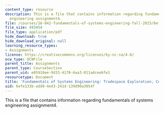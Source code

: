 ```yaml
---
content_type: resource
description: This is a file that contains information regarding fundamentals of systems
  engineering assignment4.
file: /courses/16-842-fundamentals-of-systems-engineering-fall-2015/6efe133badd04e43241d139d90a3054f_MIT16_842F15_Assignment4.pdf
file_size: 493454
file_type: application/pdf
hide_download: true
hide_download_original: null
learning_resource_types:
- Assignments
license: https://creativecommons.org/licenses/by-nc-sa/4.0/
ocw_type: OCWFile
parent_title: Assignments
parent_type: CourseSection
parent_uid: e05910ee-9d33-4170-6aa3-011adcee6fe1
resourcetype: Document
title: 'Fundamentals of Systems Engineering: Tradespace Exploration, Concept Selection'
uid: 6efe133b-add0-4e43-241d-139d90a3054f
---
```

This is a file that contains information regarding fundamentals of systems engineering assignment4.